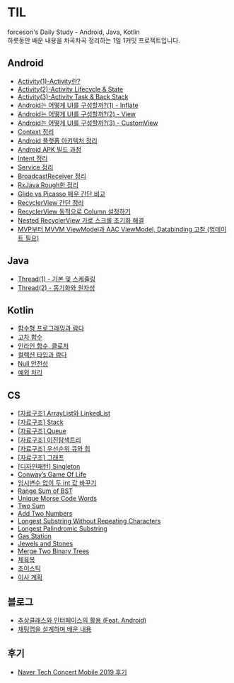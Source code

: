 # TIL
forceson's Daily Study - Android, Java, Kotlin  
하룻동안 배운 내용을 차곡차곡 정리하는 1일 1커밋 프로젝트입니다.

## Android
* [Activity(1)-Activity란?](https://github.com/forceson/TIL/blob/master/Android/Activity(1)-Activity%EB%9E%80.md)  
* [Activity(2)-Activity Lifecycle & State](https://github.com/forceson/TIL/blob/master/Android/Activity(2)-Activity%20Lifecycle%20%26%20State.md)
* [Activity(3)-Activity Task & Back Stack](https://github.com/forceson/TIL/blob/master/Android/Activity(3)-Activity%20Task%20%26%20Back%20Stack.md)
* [Android는 어떻게 UI를 구성할까?(1) - Inflate](https://github.com/forceson/TIL/blob/master/Android/Android는%20어떻게%20UI를%20구성할까%3F(1)%20-%20Inflate.md)
* [Android는 어떻게 UI를 구성할까?(2) - View](https://github.com/forceson/TIL/blob/master/Android/Android는%20어떻게%20UI를%20구성할까%3F(2)%20-%20View.md)
* [Android는 어떻게 UI를 구성할까?(3) - CustomView](https://github.com/forceson/TIL/blob/master/Android/Android는%20어떻게%20UI를%20구성할까%3F(3)%20-%20CustomView.md)
* [Context 정리](https://github.com/forceson/TIL/blob/master/Android/Context%20정리.md)
* [Android 플랫폼 아키텍처 정리](https://github.com/forceson/TIL/blob/master/Android/Android%20%ED%94%8C%EB%9E%AB%ED%8F%BC%20%EC%95%84%ED%82%A4%ED%85%8D%EC%B2%98%20%EC%A0%95%EB%A6%AC.md)
* [Android APK 빌드 과정](https://github.com/forceson/TIL/blob/master/Android/Android%20APK%20%EB%B9%8C%EB%93%9C%20%EA%B3%BC%EC%A0%95.md)
* [Intent 정리](https://github.com/forceson/TIL/blob/master/Android/Intent%20정리.md)
* [Service 정리](https://github.com/forceson/TIL/blob/master/Android/Service%20정리.md)
* [BroadcastReceiver 정리](https://github.com/forceson/TIL/blob/master/Android/BroadcastReceiver%20정리.md)
* [RxJava Rough한 정리](https://github.com/forceson/TIL/blob/master/Android/RxJava%20Rough한%20정리.md)
* [Glide vs Picasso 매우 간단 비교](https://github.com/forceson/TIL/blob/master/Android/Glide%20vs%20Picasso%20매우%20간단%20비교.md)
* [RecyclerView 간단 정리
](https://github.com/forceson/TIL/blob/master/Android/RecyclerView%20간단%20정리.md)
* [RecyclerView 동적으로 Column 설정하기](https://github.com/forceson/TIL/blob/master/Android/RecyclerView%20동적으로%20Column%20설정하기.md)
* [Nested RecyclerView 가로 스크롤 초기화 해결](https://github.com/forceson/TIL/blob/master/Android/Nested%20RecyclerView%20가로%20스크롤%20초기화%20해결.md)
* [MVP부터 MVVM ViewModel과 AAC ViewModel, Databinding 고찰 (업데이트 필요)](https://github.com/forceson/TIL/blob/master/Android/MVP부터%20MVVM%20ViewModel과%20AAC%20ViewModel,%20Databinding%20고찰.md)
## Java
* [Thread(1) - 기본 및 스케쥴링](https://github.com/forceson/TIL/blob/master/Java/Thread(1)-기본%20및%20스케쥴링.md)
* [Thread(2) - 동기화와 원자성](https://github.com/forceson/TIL/blob/master/Java/Thread(2)-동기화와%20원자성.md)
## Kotlin
* [함수형 프로그래밍과 람다](https://github.com/forceson/TIL/blob/master/Kotlin/함수형%20프로그래밍과%20람다.md)
* [고차 함수](https://github.com/forceson/TIL/blob/master/Kotlin/고차%20함수.md)
* [인라인 함수, 클로저](https://github.com/forceson/TIL/blob/master/Kotlin/인라인%20함수,%20클로저.md)
* [컬렉션 타입과 람다](https://github.com/forceson/TIL/blob/master/Kotlin/컬렉%20타입과%20람다.md)
* [Null 안전성](https://github.com/forceson/TIL/blob/master/Kotlin/Null%20안전성.md)
* [예외 처리](https://github.com/forceson/TIL/blob/master/Kotlin/예외%20처리.md)
## CS
* [[자료구조] ArrayList와 LinkedList](https://github.com/forceson/TIL/blob/master/CS/[자료구조]%20ArrayList와%20LinkedList.md)
* [[자료구조] Stack](https://github.com/forceson/TIL/blob/master/CS/[자료구조]%20Stack.md)
* [[자료구조] Queue](https://github.com/forceson/TIL/blob/master/CS/[자료구조]%20Queue.md)
* [[자료구조] 이진탐색트리](https://github.com/forceson/TIL/blob/master/CS/[자료구조]%20이진탐색트리.md)
* [[자료구조] 우선순위 큐와 힙](https://github.com/forceson/TIL/blob/master/CS/[자료구조]%20우선순위%20큐와%20힙.md)
* [[자료구조] 그래프](https://github.com/forceson/TIL/blob/master/CS/[자료구조]%20그래프.md)
* [[디자인패턴] Singleton](https://github.com/forceson/TIL/blob/master/CS/[디자인패턴]%20Singleton.md)
* [Conway’s Game Of Life](https://github.com/forceson/TIL/blob/master/CS/Conway%E2%80%99s%20Game%20Of%20Life.md)
* [임시변수 없이 두 int 값 바꾸기](https://github.com/forceson/TIL/blob/master/CS/임시변수%20없이%20두%20int%20값%20바꾸기.md)
* [Range Sum of BST](https://github.com/forceson/TIL/blob/master/CS/Range%20Sum%20of%20BST.md)
* [Unique Morse Code Words](https://github.com/forceson/TIL/blob/master/CS/Unique%20Morse%20Code%20Words.md)
* [Two Sum](https://github.com/forceson/TIL/blob/master/CS/Two%20Sum.md)
* [Add Two Numbers](https://github.com/forceson/TIL/blob/master/CS/Add%20Two%20Numbers.md)
* [Longest Substring Without Repeating Characters](https://github.com/forceson/TIL/blob/master/CS/Longest%20Substring%20Without%20Repeating%20Characters.md)
* [Longest Palindromic Substring](https://github.com/forceson/TIL/blob/master/CS/Longest%20Palindromic%20Substring.md)
* [Gas Station](https://github.com/forceson/TIL/blob/master/CS/Gas%20Station.md)
* [Jewels and Stones](https://github.com/forceson/TIL/blob/master/CS/Jewels%20and%20Stones.md)
* [Merge Two Binary Trees](https://github.com/forceson/TIL/blob/master/CS/Merge%20Two%20Binary%20Trees.md)
* [체육복](https://github.com/forceson/TIL/blob/master/CS/체육복.md)
* [조이스틱](https://github.com/forceson/TIL/blob/master/CS/조이스틱.md)
* [이사 계획](https://github.com/forceson/TIL/blob/master/CS/이사%20계획.md)
## 블로그
* [추상클래스와 인터페이스의 활용 (Feat. Android)](https://forceson.github.io/android/%EC%B6%94%EC%83%81%ED%81%B4%EB%9E%98%EC%8A%A4%EC%99%80-%EC%9D%B8%ED%84%B0%ED%8E%98%EC%9D%B4%EC%8A%A4%EC%9D%98-%ED%99%9C%EC%9A%A9-(Feat.-Android)/)
* [채팅앱을 설계하며 배운 내용](https://forceson.github.io/android/채팅앱을-설계하며-배운-내용/)
## 후기
* [Naver Tech Concert Mobile 2019 후기](https://forceson.github.io/%ED%9B%84%EA%B8%B0/Naver-Tech-Concert-2019-%ED%9B%84%EA%B8%B0/)
